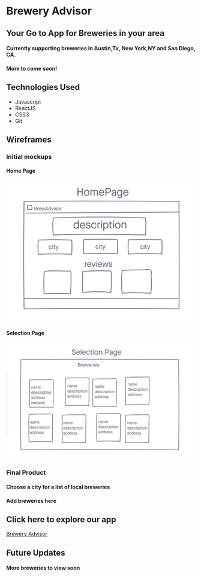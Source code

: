 # Brewery Advisor

## Your Go to App for Breweries in your area

#### Currently supporting breweries in Austin,Tx, New York,NY and San Diego, CA.

#### More to come soon!

## Technologies Used

- Javascript
- ReactJS
- CSS3
- Git

## Wireframes

### Initial mockups

#### Home Page

![](src/images/hp_wireframe.png)

#### Selection Page

![](src/images/sp_wireframe.png)

### Final Product

#### Choose a city for a list of local breweries

#### Add breweries here

## Click here to explore our app

<a href="https://google.com/" target="_blank">Brewery Advisor</a>

## Future Updates

#### More breweries to view soon
